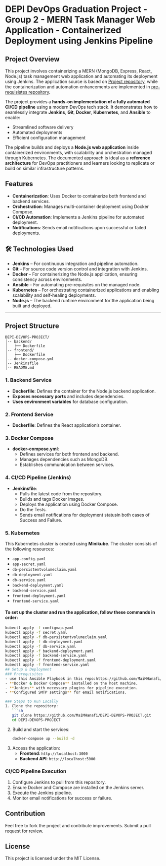 # DEPI DevOps Graduation Project - Group 2 - MERN Task Manager Web Application - Containerized Deployment using Jenkins Pipeline

## Project Overview
This project involves containerizing a MERN (MongoDB, Express, React, Node.js) task management web application and automating its deployment using Jenkins. The application source is based on [Project repository](https://github.com/aayush301/MERN-task-manager.git), while the containerization and automation enhancements are implemented in [pre-requisistes repository](https://github.com/MaiMHanafi/DEPI-DEVOPS-PROJECT.git).

The project provides a **hands-on implementation of a fully automated CI/CD pipeline** using a modern DevOps tech stack. It demonstrates how to seamlessly integrate **Jenkins**, **Git**, **Docker**, **Kubernetes**, and **Ansible** to enable:

- Streamlined software delivery  
- Automated deployments  
- Efficient configuration management  

The pipeline builds and deploys a **Node.js web application** inside containerized environments, with scalability and orchestration managed through Kubernetes. The documented approach is ideal as a **reference architecture** for DevOps practitioners and learners looking to replicate or build on similar infrastructure patterns.

## Features
- **Containerization**: Uses Docker to containerize both frontend and backend services.
- **Orchestration**: Manages multi-container deployment using Docker Compose.
- **CI/CD Automation**: Implements a Jenkins pipeline for automated deployment.
- **Notifications**: Sends email notifications upon successful or failed deployments.


## 🛠️ Technologies Used

- **Jenkins** – For continuous integration and pipeline automation.  
- **Git** – For source code version control and integration with Jenkins.  
- **Docker** – For containerizing the Node.js application, ensuring consistency across environments.  
- **Ansible** – For automating pre-requisites on the managed node.  
- **Kubernetes** – For orchestrating containerized applications and enabling scalability and self-healing deployments.  
- **Node.js** – The backend runtime environment for the application being built and deployed.

---


## Project Structure
```
DEPI-DEVOPS-PROJECT/
│-- backend/
│   ├── Dockerfile
│-- frontend/
│   ├── Dockerfile
│-- docker-compose.yml
│-- Jenkinsfile
│-- README.md
```

### 1. Backend Service
- **Dockerfile**: Defines the container for the Node.js backend application.
- **Exposes necessary ports** and includes dependencies.
- **Uses environment variables** for database configuration.

### 2. Frontend Service
- **Dockerfile**: Defines the React application’s container.

### 3. Docker Compose
- **docker-compose.yml**:
  - Defines services for both frontend and backend.
  - Manages dependencies such as MongoDB.
  - Establishes communication between services.

### 4. CI/CD Pipeline (Jenkins)
- **Jenkinsfile**:
  - Pulls the latest code from the repository.
  - Builds and tags Docker images.
  - Deploys the application using Docker Compose.
  - Do the Tests.
  - Sends email notifications for deployment statusin both cases of Success and Failure.

### 5. Kubernetes
This Kubernetes cluster is created using **Minikube**. The cluster consists of the following resources:

- `app-config.yaml`
- `app-secret.yaml`
- `db-persistentvolumeclaim.yaml`
- `db-deployment.yaml`
- `db-service.yaml`
- `backend-deployment.yaml`
- `backend-service.yaml`
- `frontend-deployment.yaml`
- `frontend-service.yaml`

#### To set up the cluster and run the application, follow these commands in order:
```sh
kubectl apply -f configmap.yaml
kubectl apply -f secret.yaml
kubectl apply -f db-persistentvolumeclaim.yaml
kubectl apply -f db-deployment.yaml
kubectl apply -f db-service.yaml
kubectl apply -f backend-deployment.yaml
kubectl apply -f backend-service.yaml
kubectl apply -f frontend-deployment.yaml
kubectl apply -f frontend-service.yaml
## Setup & Deployment
### Prerequisites
- use this Ansible Playbook in this repo:https://github.com/MaiMHanafi/Pre-requisites-SMT-Configuration.git to install all the pre-requisites.
- **Docker & Docker Compose** installed on the host machine.
- **Jenkins** with necessary plugins for pipeline execution.
- **Configured SMTP settings** for email notifications.

### Steps to Run Locally
1. Clone the repository:
   ```sh
   git clone https://github.com/MaiMHanafi/DEPI-DEVOPS-PROJECT.git
   cd DEPI-DEVOPS-PROJECT
   ```
2. Build and start the services:
   ```sh
   docker-compose up --build -d
   ```
3. Access the application:
   - **Frontend**: `http://localhost:3000`
   - **Backend API**: `http://localhost:5000`

### CI/CD Pipeline Execution
1. Configure Jenkins to pull from this repository.
2. Ensure Docker and Compose are installed on the Jenkins server.
3. Execute the Jenkins pipeline.
4. Monitor email notifications for success or failure.

## Contribution
Feel free to fork the project and contribute improvements. Submit a pull request for review.

## License
This project is licensed under the MIT License.
